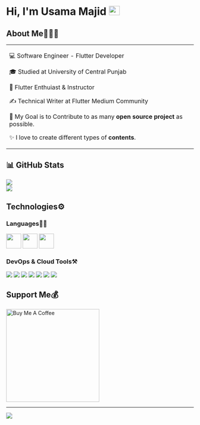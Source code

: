 # Hi, I'm Usama Majid <img src="https://github.com/TheDudeThatCode/TheDudeThatCode/blob/master/Assets/Hi.gif" width="29px" height="25px">

## About Me🧑🏼‍💻

<table>
  <tr>
    <td valign="center">
      
💻 Software Engineer - Flutter Developer            
      
🎓 Studied at University of Central Punjab

🌱 Flutter Enthuiast & Instructor

✍️ Technical Writer at Flutter Medium Community

🎯 My Goal is to Contribute to as many **open source project** as possible.

✨ I love to create different types of **contents**.

    
  </tr>
  </table>


## 📊 GitHub Stats
![](https://github-readme-streak-stats.herokuapp.com/?user=Usamamajid13&theme=dracula&hide_border=false)<br/>
![](https://github-readme-stats.vercel.app/api/top-langs/?username=Usamamajid13&theme=dracula&hide_border=false&include_all_commits=true&count_private=true&layout=compact)


## Technologies⚙️

### Languages✍🏼

<img src="https://img.icons8.com/color/344/flutter.png" height= "40px" width= "40px" /> <img src="https://img.icons8.com/color/452/dart.png" height= "40px" width= "40px" /> <img src="https://img.icons8.com/color/35/000000/c-plus-plus-logo.png" height= "40px" width= "40px" />

### DevOps & Cloud Tools⚒️

<img src="https://img.icons8.com/fluency/35/000000/visual-studio-code-2019.png"/> <img src="https://img.icons8.com/color/35/000000/intellij-idea.png"/> <img src="https://img.icons8.com/color/35/000000/google-cloud.png"/> <img src="https://img.icons8.com/color/35/000000/figma--v2.png"/> <img src="https://img.icons8.com/color/35/000000/git.png"/> <img src="https://img.icons8.com/color/35/000000/github.png"/> <img src="https://img.icons8.com/cute-clipart/35/000000/canva.png"/> 


## Support Me💰

<a href="https://www.buymeacoffee.com/usamamajid" target="_blank"><img src="https://cdn.buymeacoffee.com/buttons/v2/default-yellow.png" alt="Buy Me A Coffee" width="250" ></a>


---
[![](https://visitcount.itsvg.in/api?id=Usamamajid13&icon=0&color=0)](https://visitcount.itsvg.in)
